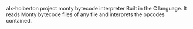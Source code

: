 alx-holberton project
monty bytecode interpreter
Built in the C language.
It reads Monty bytecode files of any file and interprets the opcodes contained.